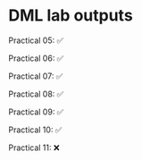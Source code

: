 # DML lab outputs

Practical 05: ✅

Practical 06: ✅

Practical 07: ✅

Practical 08: ✅

Practical 09: ✅

Practical 10: ✅

Practical 11: ❌
